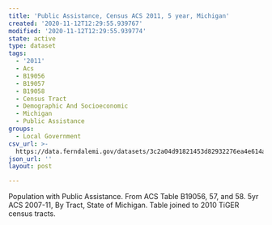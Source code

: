 ```yaml
---
title: 'Public Assistance, Census ACS 2011, 5 year, Michigan'
created: '2020-11-12T12:29:55.939767'
modified: '2020-11-12T12:29:55.939774'
state: active
type: dataset
tags:
  - '2011'
  - Acs
  - B19056
  - B19057
  - B19058
  - Census Tract
  - Demographic And Socioeconomic
  - Michigan
  - Public Assistance
groups:
  - Local Government
csv_url: >-
  https://data.ferndalemi.gov/datasets/3c2a04d91821453d82932276ea4e614a_0.csv?outSR=%7B%22latestWkid%22%3A2898%2C%22wkid%22%3A2898%7D
json_url: ''
layout: post

---
```

Population with Public Assistance. From ACS Table B19056, 57, and 58. 5yr ACS 2007-11, By Tract, State of Michigan. Table joined to 2010 TiGER census tracts.

